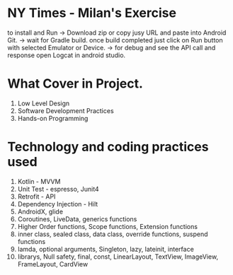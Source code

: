 # NY Times - Milan's Exercise

to install and Run 
-> Download zip or copy jusy URL and paste into Android Git.
-> wait for Gradle build. once build completed just click on Run button with selected Emulator or Device.
-> for debug and see the API call and response open Logcat in android studio.


# What Cover in Project.
1. Low Level Design
2. Software Development Practices
3. Hands-on Programming


# Technology and coding practices used
1. Kotlin - MVVM
2. Unit Test - espresso, Junit4
3. Retrofit - API
4. Dependency Injection - Hilt
5. AndroidX, glide
6. Coroutines, LiveData, generics functions
7. Higher Order functions, Scope functions, Extension functions
8. inner class, sealed class, data class, override functions, suspend functions
9. lamda, optional arguments, Singleton, lazy, lateinit, interface
10. librarys, Null safety, final, const, LinearLayout, TextView, ImageView, FrameLayout, CardView
